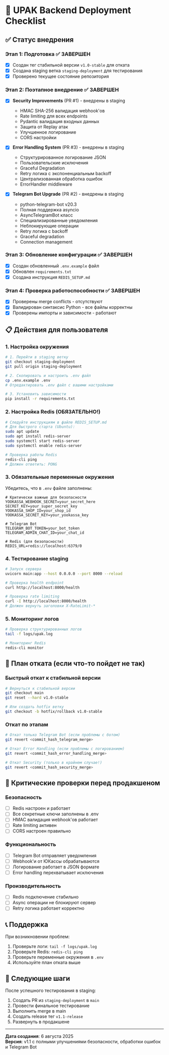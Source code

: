 # 🚀 UPAK Backend Deployment Checklist

## ✅ Статус внедрения

### Этап 1: Подготовка ✅ ЗАВЕРШЕН
- [x] Создан тег стабильной версии `v1.0-stable` для отката
- [x] Создана staging ветка `staging-deployment` для тестирования
- [x] Проверено текущее состояние репозитория

### Этап 2: Поэтапное внедрение ✅ ЗАВЕРШЕН
- [x] **Security Improvements** (PR #1) - внедрены в staging
  - HMAC SHA-256 валидация webhook'ов
  - Rate limiting для всех endpoints
  - Pydantic валидация входных данных
  - Защита от Replay атак
  - Улучшенное логирование
  - CORS настройки

- [x] **Error Handling System** (PR #3) - внедрены в staging
  - Структурированное логирование JSON
  - Пользовательские исключения
  - Graceful Degradation
  - Retry логика с экспоненциальным backoff
  - Централизованная обработка ошибок
  - ErrorHandler middleware

- [x] **Telegram Bot Upgrade** (PR #2) - внедрены в staging
  - python-telegram-bot v20.3
  - Полная поддержка asyncio
  - AsyncTelegramBot класс
  - Специализированные уведомления
  - Неблокирующие операции
  - Retry логика с backoff
  - Graceful degradation
  - Connection management

### Этап 3: Обновление конфигурации ✅ ЗАВЕРШЕН
- [x] Создан обновленный `.env.example` файл
- [x] Обновлен `requirements.txt`
- [x] Создана инструкция `REDIS_SETUP.md`

### Этап 4: Проверка работоспособности ✅ ЗАВЕРШЕН
- [x] Проверены merge conflicts - отсутствуют
- [x] Валидирован синтаксис Python - все файлы корректны
- [x] Проверены импорты и зависимости - работают

## 📋 Действия для пользователя

### 1. Настройка окружения
```bash
# 1. Перейти в staging ветку
git checkout staging-deployment
git pull origin staging-deployment

# 2. Скопировать и настроить .env файл
cp .env.example .env
# Отредактировать .env файл с вашими настройками

# 3. Установить зависимости
pip install -r requirements.txt
```

### 2. Настройка Redis (ОБЯЗАТЕЛЬНО!)
```bash
# Следуйте инструкциям в файле REDIS_SETUP.md
# Для быстрого старта (Ubuntu):
sudo apt update
sudo apt install redis-server
sudo systemctl start redis-server
sudo systemctl enable redis-server

# Проверка работы Redis
redis-cli ping
# Должен ответить: PONG
```

### 3. Обязательные переменные окружения
Убедитесь, что в `.env` файле заполнены:
```env
# Критически важные для безопасности
YOOKASSA_WEBHOOK_SECRET=your_secret_here
SECRET_KEY=your_super_secret_key
YOOKASSA_SHOP_ID=your_shop_id
YOOKASSA_SECRET_KEY=your_yookassa_key

# Telegram Bot
TELEGRAM_BOT_TOKEN=your_bot_token
TELEGRAM_ADMIN_CHAT_ID=your_chat_id

# Redis (для безопасности)
REDIS_URL=redis://localhost:6379/0
```

### 4. Тестирование staging
```bash
# Запуск сервера
uvicorn main:app --host 0.0.0.0 --port 8000 --reload

# Проверка health endpoint
curl http://localhost:8000/health

# Проверка rate limiting
curl -I http://localhost:8000/health
# Должен вернуть заголовки X-RateLimit-*
```

### 5. Мониторинг логов
```bash
# Проверка структурированных логов
tail -f logs/upak.log

# Мониторинг Redis
redis-cli monitor
```

## 🔄 План отката (если что-то пойдет не так)

### Быстрый откат к стабильной версии
```bash
# Вернуться к стабильной версии
git checkout main
git reset --hard v1.0-stable

# Или создать hotfix ветку
git checkout -b hotfix/rollback v1.0-stable
```

### Откат по этапам
```bash
# Откат только Telegram Bot (если проблемы с ботом)
git revert <commit_hash_telegram_merge>

# Откат Error Handling (если проблемы с логированием)
git revert <commit_hash_error_handling_merge>

# Откат Security (только в крайнем случае!)
git revert <commit_hash_security_merge>
```

## 🚨 Критические проверки перед продакшеном

### Безопасность
- [ ] Redis настроен и работает
- [ ] Все секретные ключи заполнены в .env
- [ ] HMAC валидация webhook'ов работает
- [ ] Rate limiting активен
- [ ] CORS настроен правильно

### Функциональность
- [ ] Telegram Bot отправляет уведомления
- [ ] Webhook'и от ЮКассы обрабатываются
- [ ] Логирование работает в JSON формате
- [ ] Error handling перехватывает исключения

### Производительность
- [ ] Redis подключение стабильно
- [ ] Async операции не блокируют сервер
- [ ] Retry логика работает корректно

## 📞 Поддержка

При возникновении проблем:
1. Проверьте логи: `tail -f logs/upak.log`
2. Проверьте Redis: `redis-cli ping`
3. Проверьте переменные окружения в `.env`
4. Используйте план отката выше

## 🎯 Следующие шаги

После успешного тестирования в staging:
1. Создать PR из `staging-deployment` в `main`
2. Провести финальное тестирование
3. Выполнить merge в main
4. Создать release тег `v1.1-release`
5. Развернуть в продакшене

---
**Дата создания**: 6 августа 2025  
**Версия**: v1.1 с полными улучшениями безопасности, обработки ошибок и Telegram Bot